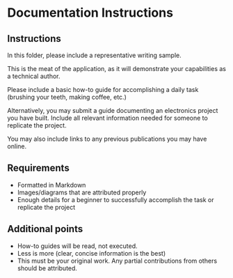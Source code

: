 Documentation Instructions
==========================

Instructions
-------------

In this folder, please include a representative writing sample.

This is the meat of the application, as it will demonstrate your capabilities as a technical author. 

Please include a basic how-to guide for accomplishing a daily task (brushing your teeth, making coffee, etc.)

Alternatively, you may submit a guide documenting an electronics project you have built. Include all relevant information needed for someone to replicate the project. 

You may also include links to any previous publications you may have online. 

Requirements
-------------

* Formatted in Markdown
* Images/diagrams that are attributed properly
* Enough details for a beginner to successfully accomplish the task or replicate the project

Additional points
------------------

* How-to guides will be read, not executed.  
* Less is more (clear, concise information is the best)
* This must be your original work. Any partial contributions from others should be attributed. 



